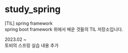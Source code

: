 # study_spring
[TIL] spring framework   
spring boot framework 위에서 배운 것들의 TIL 저장소입니다.  
  
2023.02 ~  
토비의 스프링 실습 내용 추가  
